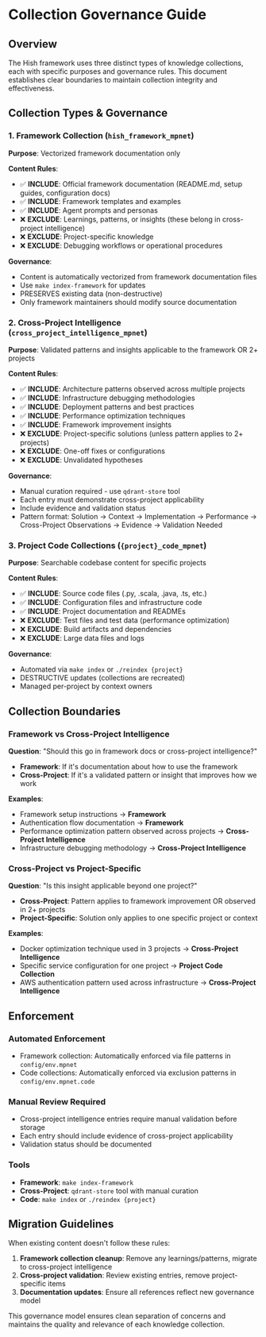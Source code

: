 # Collection Governance Guide

## Overview

The Hish framework uses three distinct types of knowledge collections, each with specific purposes and governance rules. This document establishes clear boundaries to maintain collection integrity and effectiveness.

## Collection Types & Governance

### 1. Framework Collection (`hish_framework_mpnet`)

**Purpose**: Vectorized framework documentation only

**Content Rules**:
- ✅ **INCLUDE**: Official framework documentation (README.md, setup guides, configuration docs)
- ✅ **INCLUDE**: Framework templates and examples
- ✅ **INCLUDE**: Agent prompts and personas
- ❌ **EXCLUDE**: Learnings, patterns, or insights (these belong in cross-project intelligence)
- ❌ **EXCLUDE**: Project-specific knowledge
- ❌ **EXCLUDE**: Debugging workflows or operational procedures

**Governance**:
- Content is automatically vectorized from framework documentation files
- Use `make index-framework` for updates
- PRESERVES existing data (non-destructive)
- Only framework maintainers should modify source documentation

### 2. Cross-Project Intelligence (`cross_project_intelligence_mpnet`)

**Purpose**: Validated patterns and insights applicable to the framework OR 2+ projects

**Content Rules**:
- ✅ **INCLUDE**: Architecture patterns observed across multiple projects
- ✅ **INCLUDE**: Infrastructure debugging methodologies
- ✅ **INCLUDE**: Deployment patterns and best practices
- ✅ **INCLUDE**: Performance optimization techniques
- ✅ **INCLUDE**: Framework improvement insights
- ❌ **EXCLUDE**: Project-specific solutions (unless pattern applies to 2+ projects)
- ❌ **EXCLUDE**: One-off fixes or configurations
- ❌ **EXCLUDE**: Unvalidated hypotheses

**Governance**:
- Manual curation required - use `qdrant-store` tool
- Each entry must demonstrate cross-project applicability
- Include evidence and validation status
- Pattern format: Solution → Context → Implementation → Performance → Cross-Project Observations → Evidence → Validation Needed

### 3. Project Code Collections (`{project}_code_mpnet`)

**Purpose**: Searchable codebase content for specific projects

**Content Rules**:
- ✅ **INCLUDE**: Source code files (.py, .scala, .java, .ts, etc.)
- ✅ **INCLUDE**: Configuration files and infrastructure code
- ✅ **INCLUDE**: Project documentation and READMEs
- ❌ **EXCLUDE**: Test files and test data (performance optimization)
- ❌ **EXCLUDE**: Build artifacts and dependencies
- ❌ **EXCLUDE**: Large data files and logs

**Governance**:
- Automated via `make index` or `./reindex {project}`
- DESTRUCTIVE updates (collections are recreated)
- Managed per-project by context owners

## Collection Boundaries

### Framework vs Cross-Project Intelligence

**Question**: "Should this go in framework docs or cross-project intelligence?"

- **Framework**: If it's documentation about how to use the framework
- **Cross-Project**: If it's a validated pattern or insight that improves how we work

**Examples**:
- Framework setup instructions → **Framework**
- Authentication flow documentation → **Framework**
- Performance optimization pattern observed across projects → **Cross-Project Intelligence**
- Infrastructure debugging methodology → **Cross-Project Intelligence**

### Cross-Project vs Project-Specific

**Question**: "Is this insight applicable beyond one project?"

- **Cross-Project**: Pattern applies to framework improvement OR observed in 2+ projects
- **Project-Specific**: Solution only applies to one specific project or context

**Examples**:
- Docker optimization technique used in 3 projects → **Cross-Project Intelligence**
- Specific service configuration for one project → **Project Code Collection**
- AWS authentication pattern used across infrastructure → **Cross-Project Intelligence**

## Enforcement

### Automated Enforcement
- Framework collection: Automatically enforced via file patterns in `config/env.mpnet`
- Code collections: Automatically enforced via exclusion patterns in `config/env.mpnet.code`

### Manual Review Required
- Cross-project intelligence entries require manual validation before storage
- Each entry should include evidence of cross-project applicability
- Validation status should be documented

### Tools
- **Framework**: `make index-framework`
- **Cross-Project**: `qdrant-store` tool with manual curation
- **Code**: `make index` or `./reindex {project}`

## Migration Guidelines

When existing content doesn't follow these rules:

1. **Framework collection cleanup**: Remove any learnings/patterns, migrate to cross-project intelligence
2. **Cross-project validation**: Review existing entries, remove project-specific items
3. **Documentation updates**: Ensure all references reflect new governance model

This governance model ensures clean separation of concerns and maintains the quality and relevance of each knowledge collection.
